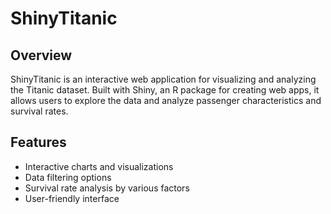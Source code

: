 # ShinyTitanic
## Overview
ShinyTitanic is an interactive web application for visualizing and analyzing the Titanic dataset. Built with Shiny, an R package for creating web apps, it allows users to explore the data and analyze passenger characteristics and survival rates.
## Features
- Interactive charts and visualizations
- Data filtering options
- Survival rate analysis by various factors
- User-friendly interface
